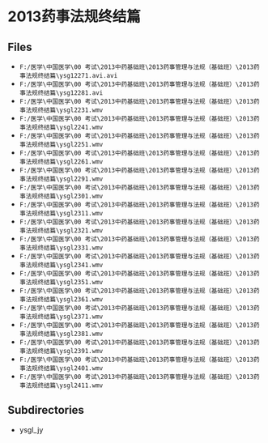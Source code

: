# 2013药事法规终结篇

## Files

- `F:/医学\中国医学\00 考试\2013中药基础班\2013药事管理与法规（基础班）\2013药事法规终结篇\ysg12271.avi.avi`
- `F:/医学\中国医学\00 考试\2013中药基础班\2013药事管理与法规（基础班）\2013药事法规终结篇\ysg12281.avi`
- `F:/医学\中国医学\00 考试\2013中药基础班\2013药事管理与法规（基础班）\2013药事法规终结篇\ysgl2231.wmv`
- `F:/医学\中国医学\00 考试\2013中药基础班\2013药事管理与法规（基础班）\2013药事法规终结篇\ysgl2241.wmv`
- `F:/医学\中国医学\00 考试\2013中药基础班\2013药事管理与法规（基础班）\2013药事法规终结篇\ysgl2251.wmv`
- `F:/医学\中国医学\00 考试\2013中药基础班\2013药事管理与法规（基础班）\2013药事法规终结篇\ysgl2261.wmv`
- `F:/医学\中国医学\00 考试\2013中药基础班\2013药事管理与法规（基础班）\2013药事法规终结篇\ysgl2291.wmv`
- `F:/医学\中国医学\00 考试\2013中药基础班\2013药事管理与法规（基础班）\2013药事法规终结篇\ysgl2301.wmv`
- `F:/医学\中国医学\00 考试\2013中药基础班\2013药事管理与法规（基础班）\2013药事法规终结篇\ysgl2311.wmv`
- `F:/医学\中国医学\00 考试\2013中药基础班\2013药事管理与法规（基础班）\2013药事法规终结篇\ysgl2321.wmv`
- `F:/医学\中国医学\00 考试\2013中药基础班\2013药事管理与法规（基础班）\2013药事法规终结篇\ysgl2331.wmv`
- `F:/医学\中国医学\00 考试\2013中药基础班\2013药事管理与法规（基础班）\2013药事法规终结篇\ysgl2341.wmv`
- `F:/医学\中国医学\00 考试\2013中药基础班\2013药事管理与法规（基础班）\2013药事法规终结篇\ysgl2351.wmv`
- `F:/医学\中国医学\00 考试\2013中药基础班\2013药事管理与法规（基础班）\2013药事法规终结篇\ysgl2361.wmv`
- `F:/医学\中国医学\00 考试\2013中药基础班\2013药事管理与法规（基础班）\2013药事法规终结篇\ysgl2371.wmv`
- `F:/医学\中国医学\00 考试\2013中药基础班\2013药事管理与法规（基础班）\2013药事法规终结篇\ysgl2381.wmv`
- `F:/医学\中国医学\00 考试\2013中药基础班\2013药事管理与法规（基础班）\2013药事法规终结篇\ysgl2391.wmv`
- `F:/医学\中国医学\00 考试\2013中药基础班\2013药事管理与法规（基础班）\2013药事法规终结篇\ysgl2401.wmv`
- `F:/医学\中国医学\00 考试\2013中药基础班\2013药事管理与法规（基础班）\2013药事法规终结篇\ysgl2411.wmv`

## Subdirectories

- ysgl_jy
